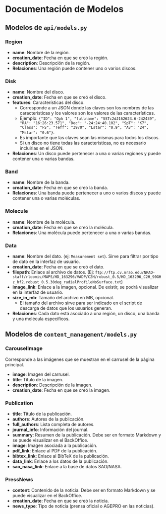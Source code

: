 # Documentación de Modelos

## Modelos de `api/models.py`

### Region
- **name**: Nombre de la región.
- **creation_date**: Fecha en que se creó la región.
- **description**: Descripción de la región.
- **Relaciones**: Una región puede contener uno o varios discos.

### Disk
- **name**: Nombre del disco.
- **creation_date**: Fecha en que se creó el disco.
- **features**: Características del disco. 
  - Corresponde a un JSON donde las claves son los nombres de las características y los valores son los valores de las características. 
  - Ejemplo: `{"ID": "Oph 1", "fullname": "SSTc2dJ162623.6-242439", "RA": "16:26:23.571", "Dec": "-24:24:40.102", "SpT": "K7", "Class": "FS", "Teff": "3970", "Lstar": "0.9", "Av": "24", "Mstar": "0.6"}`. 
  - Es importante que las claves sean las mismas para todos los discos.
  - Si un disco no tiene todas las características, no es necesario incluirlas en el JSON.
- **Relaciones**: Un disco puede pertenecer a una o varias regiones y puede contener una o varias bandas.

### Band
- **name**: Nombre de la banda.
- **creation_date**: Fecha en que se creó la banda.
- **Relaciones**: Una banda puede pertenecer a uno o varios discos y puede contener una o varias moléculas.

### Molecule
- **name**: Nombre de la molécula.
- **creation_date**: Fecha en que se creó la molécula.
- **Relaciones**: Una molécula puede pertenecer a una o varias bandas.

### Data
- **name**: Nombre del dato. (ej: `Measurement set`). Sirve para filtrar por tipo de dato en la interfaz de usuario.
- **creation_date**: Fecha en que se creó el dato.
- **filepath**: Enlace al archivo de datos. (Ej: `ftp://ftp.cv.nrao.edu/NRAO-staff/rloomis/MAPS/HD_163296/VADP/C2H/robust_0.5/HD_163296_C2H_90GHz_hf2.robust_0.5.30deg_radialProfileNoSurface.txt`)
- **image_link**: Enlace a la imagen, opcional. De existir, se podrá visualizar en la interfaz de usuario.
- **size_in_mb**: Tamaño del archivo en MB, opcional.
  - El tamaño del archivo sirve para ser indicado en el script de descarga de datos que los usuarios generan.
- **Relaciones**: Cada dato está asociado a una región, un disco, una banda y una molécula específicos.

## Modelos de `content_management/models.py`

### CarouselImage
Corresponde a las imágenes que se muestran en el carrusel de la página principal.
- **image**: Imagen del carrusel.
- **title**: Título de la imagen.
- **description**: Descripción de la imagen.
- **creation_date**: Fecha en que se creó la imagen.

### Publication
- **title**: Título de la publicación.
- **authors**: Autores de la publicación.
- **full_authors**: Lista completa de autores.
- **journal_info**: Información del journal.
- **summary**: Resumen de la publicación. Debe ser en formato Markdown y se puede visualizar en el BackOffice.
- **image**: Imagen asociada a la publicación.
- **pdf_link**: Enlace al PDF de la publicación.
- **bibtex_link**: Enlace al BibTeX de la publicación.
- **data_link**: Enlace a los datos de la publicación.
- **sao_nasa_link**: Enlace a la base de datos SAO/NASA.

### PressNews
- **content**: Contenido de la noticia. Debe ser en formato Markdown y se puede visualizar en el BackOffice.
- **creation_date**: Fecha en que se creó la noticia.
- **news_type**: Tipo de noticia (prensa oficial o AGEPRO en las noticias).
